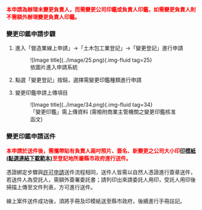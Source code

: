 <span style="color:red; font-weight:bold;">本申請為辦理未變更負責人，而需變更公司印鑑或負責人印鑑，如需變更負責人則不需額外辦理變更負責人印鑑。</span><br>

### 變更印鑑申請步驟

1. 進入「營造業線上申請」→「土木包工業登記」→「變更登記」進行申請
    <figure markdown="span">
    ![Image title](../image/25.png){.img-fluid tag=25}
    <figcaption>依圖片進入申請系統</figcaption>
    </figure>

2. 點選「變更登記」按鈕，選擇需變更印鑑種類進行申請
3. 變更印鑑申請上傳項目
    <figure markdown="span">
    ![Image title](../image/34.png){.img-fluid tag=34}
    <figcaption>「變更印鑑」需上傳資料 (需檢附商業主管機關之變更印鑑核准函文)</figcaption>
    </figure>

### 變更印鑑申請送件
<span style="color:red; font-weight:bold;">本申請於送件後，需攜帶貼有負責人兩吋照片、簽名、新變更之公司大小印[印模紙(點選連結下載範本)](https://economic.cyhg.gov.tw/News_Content.aspx?n=453&s=158425)至登記地所屬縣市政府進行送件。</span><br><br>
憑證綁定步驟與[許可申請](Contractors_Registration.md)送件流程相同，送件人皆需以自然人憑證進行簽章送件，若送件人為受託人，需額外簽署委託書；請列印出來請委託人用印，受託人用印後掃描上傳至文件列表，方可進行送件。<br>
<br>
線上案件送件成功後，須將手冊及印模紙送至縣市政府，後續進行手冊註記。    